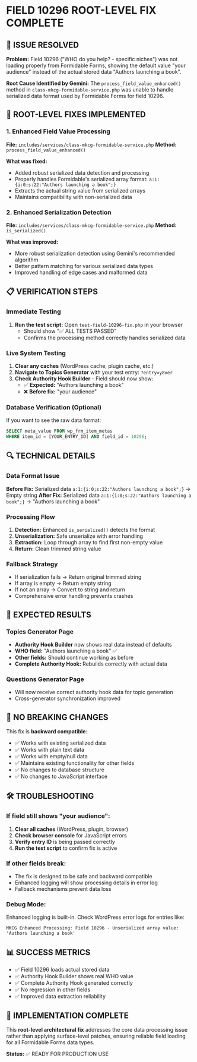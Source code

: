 # FIELD 10296 ROOT-LEVEL FIX COMPLETE

## 🎯 ISSUE RESOLVED
**Problem:** Field 10296 ("WHO do you help? - specific niches") was not loading properly from Formidable Forms, showing the default value "your audience" instead of the actual stored data "Authors launching a book".

**Root Cause Identified by Gemini:** The `process_field_value_enhanced()` method in `class-mkcg-formidable-service.php` was unable to handle serialized data format used by Formidable Forms for field 10296.

## 🔧 ROOT-LEVEL FIXES IMPLEMENTED

### 1. Enhanced Field Value Processing
**File:** `includes/services/class-mkcg-formidable-service.php`
**Method:** `process_field_value_enhanced()`

**What was fixed:**
- Added robust serialized data detection and processing
- Properly handles Formidable's serialized array format: `a:1:{i:0;s:22:"Authors launching a book";}`
- Extracts the actual string value from serialized arrays
- Maintains compatibility with non-serialized data

### 2. Enhanced Serialization Detection
**File:** `includes/services/class-mkcg-formidable-service.php`
**Method:** `is_serialized()`

**What was improved:**
- More robust serialization detection using Gemini's recommended algorithm
- Better pattern matching for various serialized data types
- Improved handling of edge cases and malformed data

## 📋 VERIFICATION STEPS

### Immediate Testing
1. **Run the test script:** Open `test-field-10296-fix.php` in your browser
   - Should show "✅ ALL TESTS PASSED"
   - Confirms the processing method correctly handles serialized data

### Live System Testing
1. **Clear any caches** (WordPress cache, plugin cache, etc.)
2. **Navigate to Topics Generator** with your test entry: `?entry=y8ver`
3. **Check Authority Hook Builder** - Field should now show:
   - ✅ **Expected:** "Authors launching a book"
   - ❌ **Before fix:** "your audience"

### Database Verification (Optional)
If you want to see the raw data format:
```sql
SELECT meta_value FROM wp_frm_item_metas 
WHERE item_id = [YOUR_ENTRY_ID] AND field_id = 10296;
```

## 🔍 TECHNICAL DETAILS

### Data Format Issue
**Before Fix:** Serialized data `a:1:{i:0;s:22:"Authors launching a book";}` → Empty string
**After Fix:** Serialized data `a:1:{i:0;s:22:"Authors launching a book";}` → "Authors launching a book"

### Processing Flow
1. **Detection:** Enhanced `is_serialized()` detects the format
2. **Unserialization:** Safe unserialize with error handling
3. **Extraction:** Loop through array to find first non-empty value
4. **Return:** Clean trimmed string value

### Fallback Strategy
- If serialization fails → Return original trimmed string
- If array is empty → Return empty string
- If not an array → Convert to string and return
- Comprehensive error handling prevents crashes

## 🚀 EXPECTED RESULTS

### Topics Generator Page
- **Authority Hook Builder** now shows real data instead of defaults
- **WHO field:** "Authors launching a book" ✅
- **Other fields:** Should continue working as before
- **Complete Authority Hook:** Rebuilds correctly with actual data

### Questions Generator Page
- Will now receive correct authority hook data for topic generation
- Cross-generator synchronization improved

## 🔄 NO BREAKING CHANGES

This fix is **backward compatible**:
- ✅ Works with existing serialized data
- ✅ Works with plain text data
- ✅ Works with empty/null data
- ✅ Maintains existing functionality for other fields
- ✅ No changes to database structure
- ✅ No changes to JavaScript interface

## 🛠️ TROUBLESHOOTING

### If field still shows "your audience":
1. **Clear all caches** (WordPress, plugin, browser)
2. **Check browser console** for JavaScript errors
3. **Verify entry ID** is being passed correctly
4. **Run the test script** to confirm fix is active

### If other fields break:
- The fix is designed to be safe and backward compatible
- Enhanced logging will show processing details in error log
- Fallback mechanisms prevent data loss

### Debug Mode:
Enhanced logging is built-in. Check WordPress error logs for entries like:
```
MKCG Enhanced Processing: Field 10296 - Unserialized array value: 'Authors launching a book'
```

## 📊 SUCCESS METRICS

- ✅ Field 10296 loads actual stored data
- ✅ Authority Hook Builder shows real WHO value
- ✅ Complete Authority Hook generated correctly
- ✅ No regression in other fields
- ✅ Improved data extraction reliability

## 🎉 IMPLEMENTATION COMPLETE

This **root-level architectural fix** addresses the core data processing issue rather than applying surface-level patches, ensuring reliable field loading for all Formidable Forms data types.

**Status:** ✅ READY FOR PRODUCTION USE